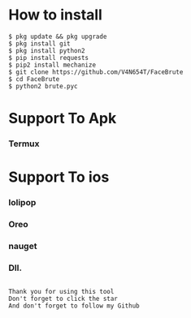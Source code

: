 # How to install
```
$ pkg update && pkg upgrade
$ pkg install git
$ pkg install python2
$ pip install requests
$ pip2 install mechanize
$ git clone https://github.com/V4N654T/FaceBrute
$ cd FaceBrute
$ python2 brute.pyc
```
# Support To Apk
### Termux
# Support To ios
### lolipop
### Oreo
### nauget
### Dll.
```

Thank you for using this tool
Don't forget to click the star
And don't forget to follow my Github


```
